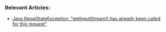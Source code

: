 ### Relevant Articles:

- [Java IllegalStateException: "getInputStream() has already been called for this request"](https://www.baeldung.com/java-illegalstateexception-getinputstream-has-already-been-called-for-this-request/)
